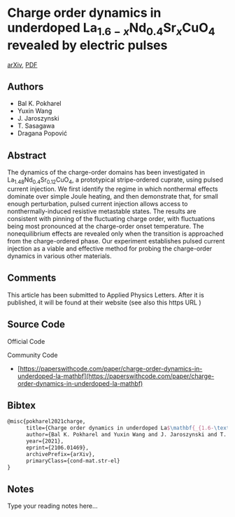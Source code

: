 
# Charge order dynamics in underdoped La$\mathbf{_{1.6-\textit{x}}}$Nd$\mathbf{_{0.4}}$Sr$\mathbf{_\textit{x}}$CuO$\mathbf{_{4}}$ revealed by electric pulses

[arXiv](https://arxiv.org/abs/2106.01469), [PDF](https://arxiv.org/pdf/2106.01469.pdf)

## Authors

- Bal K. Pokharel
- Yuxin Wang
- J. Jaroszynski
- T. Sasagawa
- Dragana Popović

## Abstract

The dynamics of the charge-order domains has been investigated in La$_{1.48}$Nd$_{0.4}$Sr$_{0.12}$CuO$_{4}$, a prototypical stripe-ordered cuprate, using pulsed current injection. We first identify the regime in which nonthermal effects dominate over simple Joule heating, and then demonstrate that, for small enough perturbation, pulsed current injection allows access to nonthermally-induced resistive metastable states. The results are consistent with pinning of the fluctuating charge order, with fluctuations being most pronounced at the charge-order onset temperature. The nonequilibrium effects are revealed only when the transition is approached from the charge-ordered phase. Our experiment establishes pulsed current injection as a viable and effective method for probing the charge-order dynamics in various other materials.

## Comments

This article has been submitted to Applied Physics Letters. After it is published, it will be found at their website (see also this https URL )

## Source Code

Official Code



Community Code

- [https://paperswithcode.com/paper/charge-order-dynamics-in-underdoped-la-mathbf](https://paperswithcode.com/paper/charge-order-dynamics-in-underdoped-la-mathbf)

## Bibtex

```tex
@misc{pokharel2021charge,
      title={Charge order dynamics in underdoped La$\mathbf{_{1.6-\textit{x}}}$Nd$\mathbf{_{0.4}}$Sr$\mathbf{{_\textit{x}}}$CuO$\mathbf{_{4}}$ revealed by electric pulses}, 
      author={Bal K. Pokharel and Yuxin Wang and J. Jaroszynski and T. Sasagawa and Dragana Popović},
      year={2021},
      eprint={2106.01469},
      archivePrefix={arXiv},
      primaryClass={cond-mat.str-el}
}
```

## Notes

Type your reading notes here...


